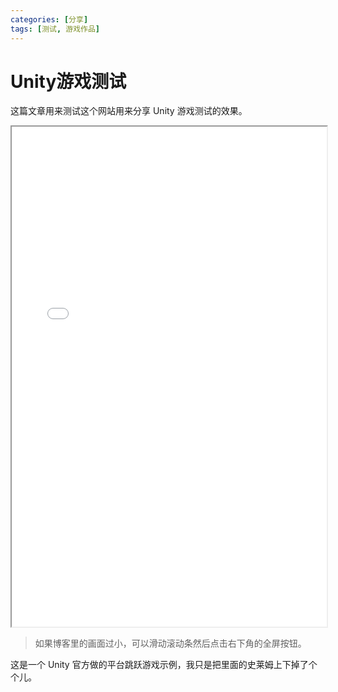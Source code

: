 ```yaml
---
categories: [分享]
tags: [测试, 游戏作品]
---
```


# Unity游戏测试

这篇文章用来测试这个网站用来分享 Unity 游戏测试的效果。

<iframe src="/assets/2023-05-08-Unity游戏测试/index.html" width="100%" height="800px"></iframe>

> 如果博客里的画面过小，可以滑动滚动条然后点击右下角的全屏按钮。

这是一个 Unity 官方做的平台跳跃游戏示例，我只是把里面的史莱姆上下掉了个个儿。
